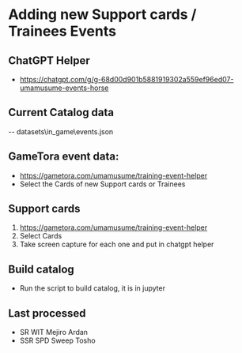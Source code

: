 # Adding new Support cards / Trainees Events


## ChatGPT Helper
- https://chatgpt.com/g/g-68d00d901b5881919302a559ef96ed07-umamusume-events-horse

## Current Catalog data
-- datasets\in_game\events.json

## GameTora event data:
- https://gametora.com/umamusume/training-event-helper
- Select the Cards of new Support cards or Trainees

## Support cards
1. https://gametora.com/umamusume/training-event-helper
2. Select Cards
3. Take screen capture for each one and put in chatgpt helper

##  Build catalog
- Run the script to build catalog, it is in jupyter

## Last processed
- SR WIT Mejiro Ardan
- SSR SPD Sweep Tosho